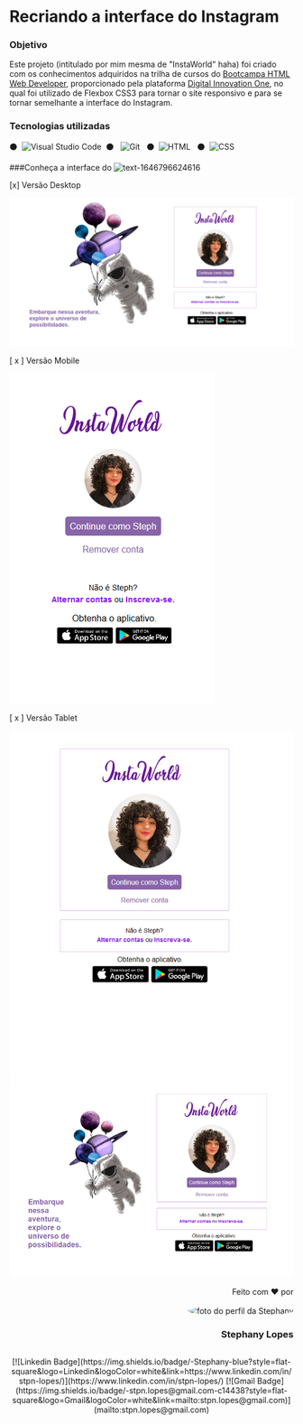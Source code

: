 # Recriando a interface do Instagram



### Objetivo

Este projeto (intitulado por mim mesma de "InstaWorld" haha) foi criado com os conhecimentos adquiridos na trilha de cursos do <a href= "https://web.dio.me/track/9fb3f492-ea99-4055-82cb-c364f18706ecBootcamp">Bootcampa HTML Web Developer</a>, proporcionado pela plataforma <a href="https://www.dio.me/sign-in">Digital Innovation One</a>, no qual foi utilizado de Flexbox CSS3 para tornar o site responsivo e para se tornar semelhante a interface do Instagram.

### Tecnologias utilizadas 

:black_circle: &nbsp;![Visual Studio Code](https://img.shields.io/badge/-Visual%20Studio%20Code-blue?style=for-the-badge&logo=visual-studio-code&logoColor=007ACC&labelColor=1f004e)&nbsp; :black_circle: &nbsp; ![Git](https://img.shields.io/badge/-Git-blue?style=for-the-badge&logo=git&labelColor=1f004e)&nbsp;&nbsp; :black_circle:&nbsp; ![HTML](https://img.shields.io/badge/-HTML-blue?style=for-the-badge&logo=html5&labelColor=1f004e)  &nbsp; :black_circle: &nbsp;![CSS](https://img.shields.io/badge/-CSS-blue?style=for-the-badge&logo=CSS3&logoColor=1572B6&labelColor=1f004e) 



###Conheça a interface do       ![text-1646796624616](../../Users/vladimirisidóriodasi/Downloads/text-1646796624616.png)

[x] Versão Desktop

![example_desktop](img/examples/example_desktop.png)

[ x ] Versão Mobile

![example_mobile](img/examples/example_mobile.png)

[ x ] Versão Tablet

![example_tablet](img/examples/example_tablet.png)![example_tablet_horizontal](img/examples/example_tablet_horizontal.png)



<div align=right>

Feito com ❤️ por <br> <br>
 <img style="border-radius: 50%;" src="https://avatars.githubusercontent.com/u/91392505?v=4" width="100px;" alt="foto do perfil da Stephany">
### Stephany Lopes
</div>

## 
<div align=center>	
​	
[![Linkedin Badge](https://img.shields.io/badge/-Stephany-blue?style=flat-square&logo=Linkedin&logoColor=white&link=https://www.linkedin.com/in/stpn-lopes/)](https://www.linkedin.com/in/stpn-lopes/) 
[![Gmail Badge](https://img.shields.io/badge/-stpn.lopes@gmail.com-c14438?style=flat-square&logo=Gmail&logoColor=white&link=mailto:stpn.lopes@gmail.com)](mailto:stpn.lopes@gmail.com)
​	
</div>